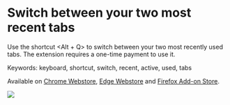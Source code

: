 # Switch between your two most recent tabs
Use the shortcut <Alt + Q> to switch between your two most recently used tabs. The extension requires a one-time payment to use it.

Keywords: keyboard, shortcut, switch, recent, active, used, tabs

Available on [Chrome Webstore](https://chrome.google.com/webstore/detail/switch-between-last-tabs/odhjcgnlbagjllfbilicalpigimhdcll), [Edge Webstore](https://microsoftedge.microsoft.com/addons/detail/ldeohgefdobmkiopipcfcaflkknifhpj) and [Firefox Add-on Store](https://addons.mozilla.org/firefox/addon/alt-q-switch-recent-active-tab/).

![](https://lh3.googleusercontent.com/2nd1FW89U5pg4KZakqYJd1hyfswOm1wBv7zpnbP05WTj2G9m2Ya3VZn42yQskLAeX9iLrKsjip5gdBwsE24FFHBf1A=w640-h400-e365-rj-sc0x00ffffff)
